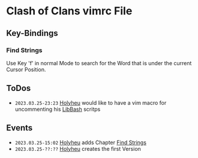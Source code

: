 # Clash of Clans vimrc File

## Key-Bindings

### Find Strings

Use Key 'f' in normal Mode to search for the Word that is under the current Cursor Position.

## ToDos

- ```2023.03.25-23:23``` [Holyheu](4.md) would like to have a vim macro for uncommenting his [LibBash](16.md) scritps


## Events

- ```2023.03.25-15:02``` [Holyheu](4.md) adds Chapter [Find Strings](#find-strings)
- ```2023.03.25-??:??``` [Holyheu](4.md) creates the first Version

